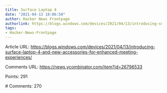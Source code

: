 ```yaml
---
title: Surface Laptop 4
date: "2021-04-13 18:06:50"
author: Hacker News Frontpage
authorlink: https://blogs.windows.com/devices/2021/04/13/introducing-surface-laptop-4-and-new-accessories-for-enhanced-meeting-experiences/
tags:
- Hacker-News-Frontpage
---
```


<p>Article URL: <a href="https://blogs.windows.com/devices/2021/04/13/introducing-surface-laptop-4-and-new-accessories-for-enhanced-meeting-experiences/">https://blogs.windows.com/devices/2021/04/13/introducing-surface-laptop-4-and-new-accessories-for-enhanced-meeting-experiences/</a></p>
<p>Comments URL: <a href="https://news.ycombinator.com/item?id=26796533">https://news.ycombinator.com/item?id=26796533</a></p>
<p>Points: 291</p>
<p># Comments: 270</p>
